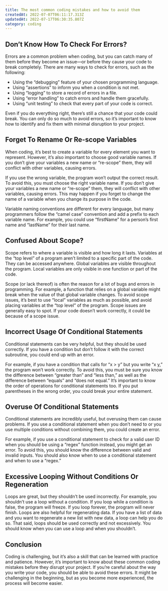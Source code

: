 ```yaml
---
title: The most common coding mistakes and how to avoid them
createdAt: 2022-07-07T06:11:17.313Z
updatedAt: 2022-07-17T06:30:35.807Z
category: coding
---
```


## Don’t Know How To Check For Errors?

Errors are a common problem when coding, but you can catch many of them before they become an issue—or before they cause your code to break completely. There are many ways to check for errors, such as the following:

- Using the “debugging” feature of your chosen programming language.
- Using “assertions” to inform you when a condition is not met.
- Using “logging” to store a record of errors in a file.
- Using “error handling” to catch errors and handle them gracefully.
- Using “unit testing” to check that every part of your code is correct.

Even if you do everything right, there’s still a chance that your code could break. You can only do so much to avoid errors, so it’s important to know how to identify and fix them with minimal disruption to your project.

## Forget To Rename Or Re-scope Variables

When coding, it’s best to create a variable for every element you want to represent. However, it’s also important to choose good variable names. If you don’t give your variables a new name or “re-scope” them, they will conflict with other variables, causing errors.

If you use the wrong variable, the program won’t output the correct result. To avoid this, you must choose the right variable name. If you don’t give your variables a new name or “re-scope” them, they will conflict with other variables, causing errors. This may happen if you forget to change the name of a variable when you change its purpose in the code.

Variable naming conventions are different for every language, but many programmers follow the “camel case” convention and add a prefix to each variable name. For example, you could use “firstName” for a person’s first name and “lastName” for their last name.

## Confused About Scope?

Scope refers to where a variable is visible and how long it lasts. Variables at the “top level” of a program aren’t limited to a specific part of the code. They can be accessed anywhere. Global variables are visible throughout the program. Local variables are only visible in one function or part of the code.

Scope (or lack thereof) is often the reason for a lot of bugs and errors in programming. For example, a function that relies on a global variable might break when the value of that global variable changes. To avoid scope issues, it’s best to use “local” variables as much as possible, and avoid placing variables at the “top level” of the program. Scope issues are generally easy to spot. If your code doesn’t work correctly, it could be because of a scope issue.

## Incorrect Usage Of Conditional Statements

Conditional statements can be very helpful, but they should be used correctly. If you have a condition but don’t follow it with the correct subroutine, you could end up with an error.

For example, if you have a condition that calls for “x > y” but you write “x  y,” the program won’t work correctly. To avoid this, you must be sure you know the difference between “greater than” and “less than,” as well as the difference between “equals” and “does not equal.” It’s important to know the order of operations for conditional statements too. If you put parentheses in the wrong order, you could break your entire statement.

## Overuse Of Conditional Statements

Conditional statements are incredibly useful, but overusing them can cause problems. If you use a conditional statement when you don’t need to or you use multiple conditions without combining them, you could create an error.

For example, if you use a conditional statement to check for a valid user ID when you should be using a “regex” function instead, you might get an error. To avoid this, you should know the difference between valid and invalid inputs. You should also know when to use a conditional statement and when to use a “regex.”

## Excessive Looping Without Conditions Or Regeneration

Loops are great, but they shouldn’t be used incorrectly. For example, you shouldn’t use a loop without a condition. If you loop while a condition is false, the program will freeze. If you loop forever, the program will never finish.
Loops are also helpful for regenerating data. If you have a list of data and you want to regenerate a new list with new data, a loop can help you do so. That said, loops should be used correctly and not excessively. You should know when you can use a loop and when you shouldn’t.

## Conclusion

Coding is challenging, but it’s also a skill that can be learned with practice and patience. However, it’s important to know about these common coding mistakes before they disrupt your project. If you’re careful about the way you write your code, you should be able to avoid these errors. It might be challenging in the beginning, but as you become more experienced, the process will become easier.
